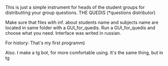 This is just a simple instrument for heads of the student groups for distributting your group questions. THE QUEDIS (*questions distributor)

Make sure that files with inf. about students name and subjects name are located in same folder with a GUI_for_quedis. 
Run a GUI_for_quedis and choose what you need. Interface was writed in russian.

For history: That's my first programm)

Also. I make a tg bot, for more comfortable using. It's the same thing, but in tg
